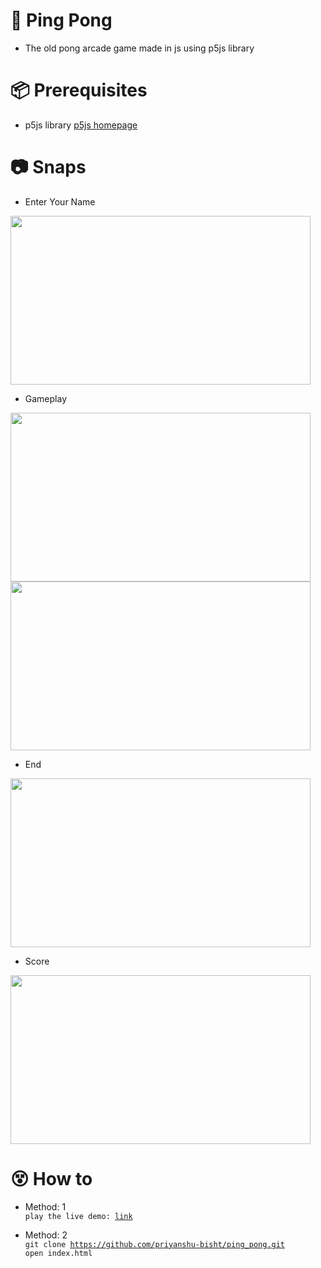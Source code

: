 # 🏓 __Ping Pong__
- The old pong arcade game made in js using p5js library

# 📦 __Prerequisites__
- p5js library [p5js homepage](https://p5js.org/)

# 📷 __Snaps__
- Enter Your Name
<img src='https://github.com/priyanshu-bisht/ping_pong/blob/master/imgs/img1.png' width='480px' height='270px'/>

- Gameplay
<img src='https://github.com/priyanshu-bisht/ping_pong/blob/master/imgs/img2.png' width='480px' height='270px'/>
<img src='https://github.com/priyanshu-bisht/ping_pong/blob/master/imgs/img3.png' width='480px' height='270px'/>

- End
<img src='https://github.com/priyanshu-bisht/ping_pong/blob/master/imgs/img4.png' width='480px' height='270px'/>

- Score
<img src='https://github.com/priyanshu-bisht/ping_pong/blob/master/imgs/img5.png' width='480px' height='270px'/>

# 😵 __How to__
- Method: 1  
<code>play the live demo: [link](https://priyanshu-bisht.github.io/ping_pong/index.html)</code>

- Method: 2  
<code>git clone https://github.com/priyanshu-bisht/ping_pong.git</code>  
<code>open index.html</code>
